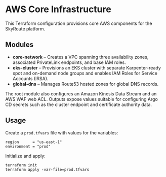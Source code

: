 # AWS Core Infrastructure

This Terraform configuration provisions core AWS components for the SkyRoute platform.

## Modules

- **core-network** – Creates a VPC spanning three availability zones, associated PrivateLink endpoints, and base IAM roles.
- **eks-cluster** – Provisions an EKS cluster with separate Karpenter-ready spot and on-demand node groups and enables IAM Roles for Service Accounts (IRSA).
- **global-dns** – Manages Route53 hosted zones for global DNS records.

The root module also configures an Amazon Kinesis Data Stream and an AWS WAF web ACL. Outputs expose values suitable for configuring Argo CD secrets such as the cluster endpoint and certificate authority data.

## Usage

Create a `prod.tfvars` file with values for the variables:

```
region      = "us-east-1"
environment = "prod"
```

Initialize and apply:

```
terraform init
terraform apply -var-file=prod.tfvars
```
